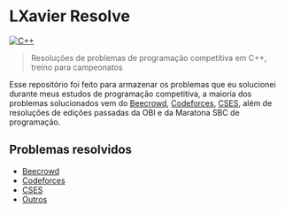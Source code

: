 # LXavier Resolve

[![C++](https://img.shields.io/badge/c++-%2300599C.svg?style=for-the-badge&logo=c%2B%2B&logoColor=white)](https://pt.wikipedia.org/wiki/C%2B%2B)

> Resoluções de problemas de programação competitiva em C++, treino para campeonatos

Esse repositório foi feito para armazenar os problemas que eu solucionei durante meus estudos de programação competitiva, a maioria dos problemas solucionados vem do [Beecrowd](https://beecrowd.com.br/), [Codeforces](https://codeforces.com/), [CSES](https://cses.fi/), além de resoluções de edições passadas da OBI e da Maratona SBC de programação.

## Problemas resolvidos
- [Beecrowd](Beecrowd/README.md)
- [Codeforces](CodeForces/README.md)
- [CSES](CSES/README.md)
- [Outros](Outros/README.md)
